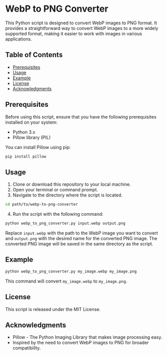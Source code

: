 
# WebP to PNG Converter

This Python script is designed to convert WebP images to PNG format. It provides a straightforward way to convert WebP images to a more widely supported format, making it easier to work with images in various applications.

## Table of Contents

- [Prerequisites](#prerequisites)
- [Usage](#usage)
- [Example](#example)
- [License](#license)
- [Acknowledgments](#acknowledgments)

## Prerequisites

Before using this script, ensure that you have the following prerequisites installed on your system:

- Python 3.x
- Pillow library (PIL)

You can install Pillow using pip:

```bash
pip install pillow
```

## Usage

1. Clone or download this repository to your local machine.
2. Open your terminal or command prompt.
3. Navigate to the directory where the script is located.

```bash
cd path/to/webp-to-png-converter
```

4. Run the script with the following command:

```bash
python webp_to_png_converter.py input.webp output.png
```

Replace `input.webp` with the path to the WebP image you want to convert and `output.png` with the desired name for the converted PNG image. The converted PNG image will be saved in the same directory as the script.

## Example

```bash
python webp_to_png_converter.py my_image.webp my_image.png
```

This command will convert `my_image.webp` to `my_image.png`.

## License

This script is released under the MIT License.

## Acknowledgments

- Pillow - The Python Imaging Library that makes image processing easy.
- Inspired by the need to convert WebP images to PNG for broader compatibility.
